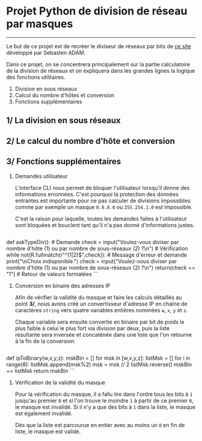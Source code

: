 # Projet Python de division de réseau par masques
---

Le but de ce projet est de recréer le diviseur de réseaux par bits de [ce site](https://www.sebastienadam.be/ipcalculator/) développé par Sebasten ADAM.

Dans ce projet, on se concentrera principalement sur la partie calculatoire de la division de réseaux et on expliquera dans les grandes lignes la logique des fonctions utilitaires.

1. Division en sous réseaux
0. Calcul du nombre d'hôtes et conversion
0. Fonctions supplémentaires

## 1/ La division en sous réseaux

## 2/ Le calcul du nombre d'hôte et conversion

## 3/ Fonctions supplémentaires

1. Demandes utilisateur

	L'interface CLI nous permet de bloquer l'utilisateur lorsqu'il donne des informations erronnées. C'est pourquoi la protection des données entrantes est importante pour ne pas calculer de divisions impossibles comme par exemple un masque `0.0.0.0` ou `255.254.1.0` est impossible.

	C'est la raison pour laquelle, toutes les demandes faites à l'utilisateur sont bloquées et bouclent tant qu'il n'a pas donné d'informations justes.

	```Python
def askTypeDiv():
	# Demande
	check = input("Voulez-vous diviser par nombre d'hôte (1) ou par nombre de sous-réseaux (2) ?\n")
	# Vérification
	while not(R.fullmatch(r"^(1|2)$",check)):
		# Message d'erreur et demande
		print("\nChoix indisponible.")
		check = input("Voulez-vous diviser par nombre d'hôte (1) ou par nombre de sous-réseaux (2) ?\n")
	return(check == "1") # Retour de valeurs formatées
	```
1. Conversion en binaire des adresses IP

	Afin de vérifier la validité du masque et faire les calculs détaillés au point __3/__, nous avons créé un convertisseur d'adresse IP en chaîne de caractères `string` vers quatre variables entières nommées `w`, `x`, `y` et `z`.

	Chaque variable sera ensuite convertie en binaire par bit de poids le plus faible à celui le plus fort via division par deux, puis la liste résultante sera inversée et concaténée dans une liste que l'on retourne à la fin de la conversion.

	```Python
def ipToBinary(w,x,y,z):
    mskBin = []
    for msk in [w,x,y,z]:
        listMsk = []
        for i in range(8):
            listMsk.append(msk%2)
            msk = msk // 2
        listMsk.reverse()
        mskBin += listMsk
    return mskBin
	```

1. Vérification de la validité du masque

	Pour la vérification du masque, il a fallu lire dans l'ordre tous les bits à `1` jusqu'au premier `0` et si l'on trouve le moindre `1` à partir de ce premier `0`, le masque est invalidé. Si il n'y a que des bits à `1` dans la liste, le masque est également invalidé.

	Dès que la liste est parcourue en entier avec au moins un `0` en fin de liste, le masque est validé.
